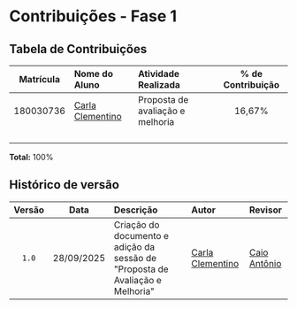 # Contribuições - Fase 1

## Tabela de Contribuições

| Matrícula |                 Nome do Aluno                 |       Atividade Realizada        | % de Contribuição |
|:---------:|:----------------------------------------------|:---------------------------------|:-----------------:|
| 180030736 | [Carla Clementino](https://github.com/ccarlaa)| Proposta de avaliação e melhoria |       16,67%      |
|           |                                               |                                  |                   |
|           |                                               |                                  |                   |
|           |                                               |                                  |                   |
|           |                                               |                                  |                   |


**Total:** 100%

## Histórico de versão

| Versão |    Data    | Descrição                                               | Autor                                                    | Revisor                                                  |
|:------:|:----------:|:--------------------------------------------------------|:---------------------------------------------------------|:---------------------------------------------------------|
| `1.0`  | 28/09/2025 |     Criação do documento e adição da sessão de "Proposta de Avaliação e Melhoria"   | [Carla Clementino](https://github.com/ccarlaa)      | [Caio Antônio](http://github.com/)            |
